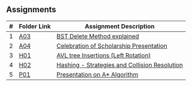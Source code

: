 ## Assignments

|  #  | Folder Link                            | Assignment Description                               |
| :-: | -------------------------------------- | ---------------------------------------------------- |
|  1  | [A03](./A03/README.md)                 | [BST Delete Method explained](./A03/README.md) |
|  2  | [A04](./A04/README.md)                 | [Celebration of Scholarship Presentation](./A04/README.md) |
|  3  | [H01](./H01/README.md)                 | [AVL tree Insertions (Left Rotation)](./H01/README.md) |
|  4  | [H02](./H02/README.md)                 | [Hashing - Strategies and Collision Resolution](./H02/README.md) |
|  5  | [P01](./P01/README.md)                 | [Presentation on A* Algorithm](./P01/README.md) |
